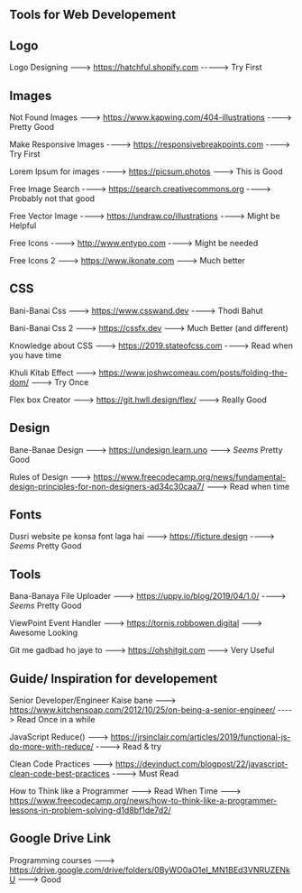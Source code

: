 Tools for Web Developement
--------------------------

Logo
----
Logo Designing ---> https://hatchful.shopify.com  -----> Try First



Images
-------
Not Found Images ---> https://www.kapwing.com/404-illustrations  ----> Pretty Good

Make Responsive Images ----> https://responsivebreakpoints.com  ----> Try First

Lorem Ipsum for images ----> https://picsum.photos ---> This is Good

Free Image Search ----> https://search.creativecommons.org  ----> Probably not that good

Free Vector Image ----> https://undraw.co/illustrations ----> Might be Helpful

Free Icons ----> http://www.entypo.com  ----> Might be needed

Free Icons 2 ---> https://www.ikonate.com ---> Much better



CSS
------
Bani-Banai Css ---> https://www.csswand.dev  ----> Thodi Bahut 

Bani-Banai Css 2 ---> https://cssfx.dev ---> Much Better (and different)

Knowledge about CSS ---> https://2019.stateofcss.com  ----> Read when you have time

Khuli Kitab Effect ---> https://www.joshwcomeau.com/posts/folding-the-dom/ ---> Try Once

Flex box Creator ---> https://git.hwll.design/flex/ ---> Really Good



Design
-----
Bane-Banae Design ---> https://undesign.learn.uno  ---> *Seems* Pretty Good

Rules of Design ---> https://www.freecodecamp.org/news/fundamental-design-principles-for-non-designers-ad34c30caa7/  ---> Read when time



Fonts 
-------
Dusri website pe konsa font laga hai ---> https://ficture.design ----> *Seems* Pretty Good



Tools 
-------
Bana-Banaya File Uploader ---> https://uppy.io/blog/2019/04/1.0/ ----> *Seems* Pretty Good

ViewPoint Event Handler ---> https://tornis.robbowen.digital ---> Awesome Looking

Git me gadbad ho jaye to ---> https://ohshitgit.com ---> Very Useful



Guide/ Inspiration for developement
--------------------------
Senior Developer/Engineer Kaise bane --->
https://www.kitchensoap.com/2012/10/25/on-being-a-senior-engineer/  ----> Read Once in a while

JavaScript Reduce() --->
https://jrsinclair.com/articles/2019/functional-js-do-more-with-reduce/  ----> Read & try

Clean Code Practices ---> 
https://devinduct.com/blogpost/22/javascript-clean-code-best-practices  ----> Must Read

How to Think like a Programmer ---> Read When Time --->
https://www.freecodecamp.org/news/how-to-think-like-a-programmer-lessons-in-problem-solving-d1d8bf1de7d2/


Google Drive Link
-----------------

Programming courses --->
https://drive.google.com/drive/folders/0ByWO0aO1eI_MN1BEd3VNRUZENkU ---> Good


